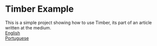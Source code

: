 # Timber Example

This is a simple project showing how to use Timber, its part of an article written at the medium.  
[English](https://medium.com/@caueferreira/timber-enhancing-your-logging-experience-330e8af97341)  
[Portuguese](https://medium.com/moip/timber-melhorando-sua-experiência-com-logs-558ad0a80a73)
